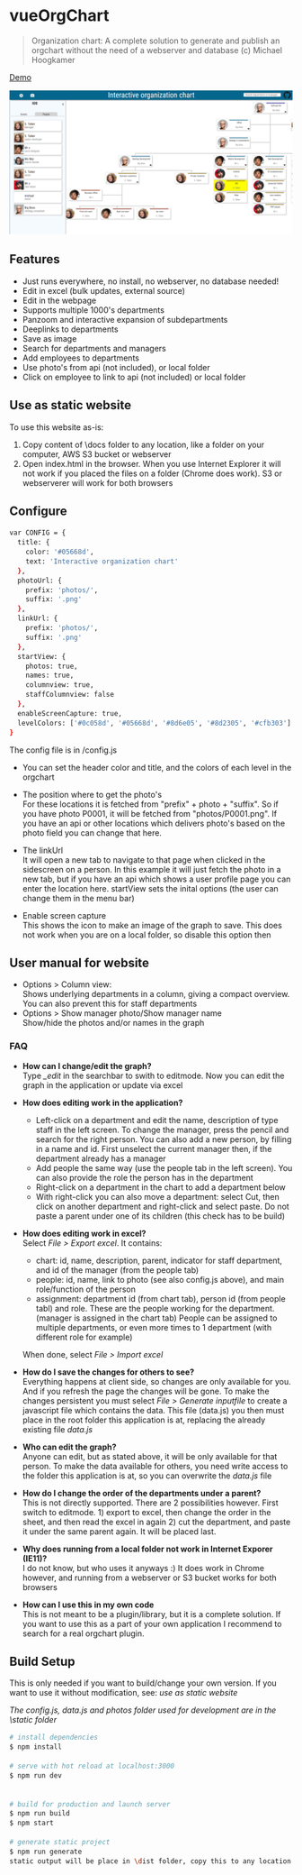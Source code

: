 # vueOrgChart

> Organization chart:
A complete solution to generate and publish an orgchart without the need of a webserver and database
(c) Michael Hoogkamer

[Demo](https://hoogkamer.github.io/vue-org-chart/)

![Screenshot](/assets/img/Screenshot1.PNG?raw=true "Screenshot")

## Features

- Just runs everywhere, no install, no webserver, no database needed!
- Edit in excel (bulk updates, external source)
- Edit in the webpage
- Supports multiple 1000's departments
- Panzoom and interactive expansion of subdepartments
- Deeplinks to departments
- Save as image
- Search for departments and managers
- Add employees to departments
- Use photo's from api (not included), or local folder
- Click on employee to link to api (not included) or local folder

## Use as static website

To use this website as-is:
1. Copy content of \docs folder to any location, like a folder on your computer, AWS S3 bucket or webserver
2. Open index.html in the browser. When you use Internet Explorer it will not work if you placed the files on a folder (Chrome does work). S3 or webserverer will work for both browsers

## Configure

``` bash
var CONFIG = {
  title: {
    color: '#05668d',
    text: 'Interactive organization chart'
  },
  photoUrl: {
    prefix: 'photos/',
    suffix: '.png'
  },
  linkUrl: {
    prefix: 'photos/',
    suffix: '.png'
  },
  startView: {
    photos: true,
    names: true,
    columnview: true,
    staffColumnview: false
  },
  enableScreenCapture: true,
  levelColors: ['#0c058d', '#05668d', '#8d6e05', '#8d2305', '#cfb303']
}


```

The config file is in /config.js

- You can set the header color and title, and the colors of each level in the orgchart
- The position where to get the photo's  
For these locations it is fetched from "prefix" + photo + "suffix". So if you have photo P0001, it will be fetched from "photos/P0001.png". If you have an api or other locations which delivers photo's based on the photo field you can change that here.

- The linkUrl  
It will open a new tab to navigate to that page when clicked in the sidescreen on a person. In this example it will just fetch the photo in a new tab, but if you have an api which shows a user profile page you can enter the location here.
startView sets the inital options (the user can change them in the menu bar)

- Enable screen capture  
This shows the icon to make an image of the graph to save. This does not work when you are on a local folder, so disable this option then

## User manual for website

- Options > Column view:  
Shows underlying departments in a column, giving a compact overview. You can also prevent this for staff departments
- Options > Show manager photo/Show manager name  
Show/hide the photos and/or names in the graph

### FAQ

- __How can I change/edit the graph?__  
Type *_edit* in the searchbar to swith to editmode. Now you can edit the graph in the application or update via excel

- __How does editing work in the application?__
  - Left-click on a department and edit the name, description of type staff in the left screen. To change the manager, press the pencil and search for the right person. You can also add a new person, by filling in a name and id. First unselect the current manager then, if the department already has a manager
  - Add people the same way (use the people tab in the left screen). You can also provide the role the person has in the department
  - Right-click on a department in the chart to add a department below
  - With right-click you can also move a department: select Cut, then click on another department and right-click and select paste. Do not paste a parent under one of its children (this check has to be build)

- __How does editing work in excel?__  
Select _File > Export excel_. It contains:
  - chart: id, name, description, parent, indicator for staff department, and id of the manager (from the people tab)
  - people: id, name, link to photo (see also config.js above), and main role/function of the person
  - assignment: department id (from chart tab), person id (from people tabl) and role. These are the people working for the department. (manager is assigned in the chart tab) People can be assigned to multiple departments, or even more times to 1 department (with different role for example)
  
  When done, select _File > Import excel_

- __How do I save the changes for others to see?__  
Everything happens at client side, so changes are only available for you. And if you refresh the page the changes will be gone. To make the changes persistent you must select _File > Generate inputfile_ to create a javascript file which contains the data. This file (data.js) you then must place in the root folder this application is at, replacing the already existing file _data.js_

- __Who can edit the graph?__  
Anyone can edit, but as stated above, it will be only available for that person. To make the data available for others, you need write access to the folder this application is at, so you can overwrite the _data.js_  file

- __How do I change the order of the departments under a parent?__  
This is not directly supported. There are 2 possibilities however. First switch to editmode. 1) export to excel, then change the order in the sheet, and then read the excel in again 2) cut the department, and paste it under the same parent again. It will be placed last.

- __Why does running from a local folder not work in Internet Exporer (IE11)?__  
I do not know, but who uses it anyways :) It does work in Chrome however, and running from a webserver or S3 bucket works for both browsers

- __How can I use this in my own code__  
This is not meant to be a plugin/library, but it is a complete solution. If you want to use this as a part of your own application I recommend to search for a real orgchart plugin.

## Build Setup
This is only needed if you want to build/change your own version. If you want to use it without modification, see: _use as static website_

_The config.js, data.js and photos folder used for development are in the \static folder_

``` bash
# install dependencies
$ npm install

# serve with hot reload at localhost:3000
$ npm run dev


# build for production and launch server
$ npm run build
$ npm start

# generate static project
$ npm run generate
static output will be place in \dist folder, copy this to any location
```
